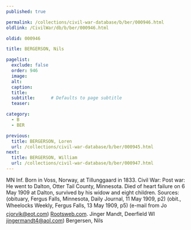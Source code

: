 ```yaml
---
published: true

permalink: /collections/civil-war-database/b/ber/000946.html
oldlink: /CivilWar/db/b/ber/000946.html

oldid: 000946

title: BERGERSON, Nils

pagelist:
  exclude: false
  order: 946
  image: 
  alt:
  caption:
  title:
  subtitle:      # Defaults to page subtitle
  teaser:

category: 
  - B 
  - BER

previous:
  title: BERGERSON, Loren
  url: /collections/civil-war-database/b/ber/000945.html  
next:
  title: BERGERSON, William
  url: /collections/civil-war-database/b/ber/000947.html   
---
```

MN Inf. Born in Voss, Norway, at Tillunggaard in 1833. Civil War: Post war: He went to Dalton, Otter Tail County, Minnesota. Died of heart failure on 6 May 1909 at Dalton, survived by his widow and eight children. Sources: (obituary, Fergus Falls, Minnesota, Daily Journal, 11 May 1909, p2) (obit., Wheelock&#146;s Weekly, Fergus Falls, 13 May 1909, p5) (e-mail from &#147;Jo&#148; [cjorvik@eot.com](mailto:cjorvik@eot.com)) [Rootsweb.com](http://Rootsweb.com/). Jinger Mandt, Deerfield WI [jingermandt4@aol.com](mailto:jingermandt4@aol.com)) &#147;Bergersen, Nils&#148;